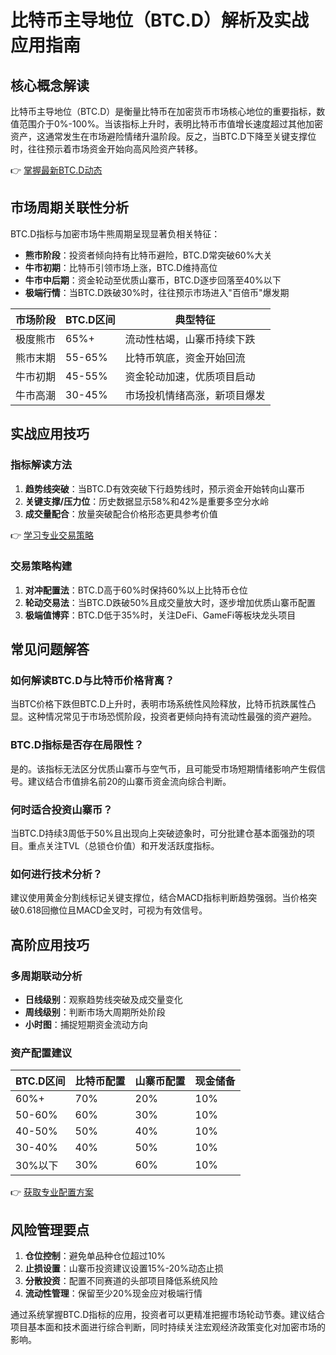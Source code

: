 # 比特币主导地位（BTC.D）解析及实战应用指南

## 核心概念解读
比特币主导地位（BTC.D）是衡量比特币在加密货币市场核心地位的重要指标，数值范围介于0%-100%。当该指标上升时，表明比特币市值增长速度超过其他加密资产，这通常发生在市场避险情绪升温阶段。反之，当BTC.D下降至关键支撑位时，往往预示着市场资金开始向高风险资产转移。

👉 [掌握最新BTC.D动态](https://bit.ly/okx_welcome)

## 市场周期关联性分析
BTC.D指标与加密市场牛熊周期呈现显著负相关特征：
- **熊市阶段**：投资者倾向持有比特币避险，BTC.D常突破60%大关
- **牛市初期**：比特币引领市场上涨，BTC.D维持高位
- **牛市中后期**：资金轮动至优质山寨币，BTC.D逐步回落至40%以下
- **极端行情**：当BTC.D跌破30%时，往往预示市场进入"百倍币"爆发期

| 市场阶段 | BTC.D区间 | 典型特征 |
|---------|----------|---------|
| 极度熊市 | 65%+     | 流动性枯竭，山寨币持续下跌 |
| 熊市末期 | 55-65%   | 比特币筑底，资金开始回流 |
| 牛市初期 | 45-55%   | 资金轮动加速，优质项目启动 |
| 牛市高潮 | 30-45%   | 市场投机情绪高涨，新项目爆发 |

## 实战应用技巧
### 指标解读方法
1. **趋势线突破**：当BTC.D有效突破下行趋势线时，预示资金开始转向山寨币
2. **关键支撑/压力位**：历史数据显示58%和42%是重要多空分水岭
3. **成交量配合**：放量突破配合价格形态更具参考价值

👉 [学习专业交易策略](https://bit.ly/okx_welcome)

### 交易策略构建
1. **对冲配置法**：BTC.D高于60%时保持60%以上比特币仓位
2. **轮动交易法**：当BTC.D跌破50%且成交量放大时，逐步增加优质山寨币配置
3. **极端值博弈**：BTC.D低于35%时，关注DeFi、GameFi等板块龙头项目

## 常见问题解答
### 如何解读BTC.D与比特币价格背离？
当BTC价格下跌但BTC.D上升时，表明市场系统性风险释放，比特币抗跌属性凸显。这种情况常见于市场恐慌阶段，投资者更倾向持有流动性最强的资产避险。

### BTC.D指标是否存在局限性？
是的。该指标无法区分优质山寨币与空气币，且可能受市场短期情绪影响产生假信号。建议结合市值排名前20的山寨币资金流向综合判断。

### 何时适合投资山寨币？
当BTC.D持续3周低于50%且出现向上突破迹象时，可分批建仓基本面强劲的项目。重点关注TVL（总锁仓价值）和开发活跃度指标。

### 如何进行技术分析？
建议使用黄金分割线标记关键支撑位，结合MACD指标判断趋势强弱。当价格突破0.618回撤位且MACD金叉时，可视为有效信号。

## 高阶应用技巧
### 多周期联动分析
- **日线级别**：观察趋势线突破及成交量变化
- **周线级别**：判断市场大周期所处阶段
- **小时图**：捕捉短期资金流动方向

### 资产配置建议
| BTC.D区间 | 比特币配置 | 山寨币配置 | 现金储备 |
|----------|------------|------------|----------|
| 60%+     | 70%        | 20%        | 10%      |
| 50-60%   | 60%        | 30%        | 10%      |
| 40-50%   | 50%        | 40%        | 10%      |
| 30-40%   | 40%        | 50%        | 10%      |
| 30%以下  | 30%        | 60%        | 10%      |

👉 [获取专业配置方案](https://bit.ly/okx_welcome)

## 风险管理要点
1. **仓位控制**：避免单品种仓位超过10%
2. **止损设置**：山寨币投资建议设置15%-20%动态止损
3. **分散投资**：配置不同赛道的头部项目降低系统风险
4. **流动性管理**：保留至少20%现金应对极端行情

通过系统掌握BTC.D指标的应用，投资者可以更精准把握市场轮动节奏。建议结合项目基本面和技术面进行综合判断，同时持续关注宏观经济政策变化对加密市场的影响。